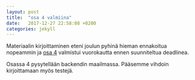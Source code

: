 ```yaml
---
layout: post
title:  "osa 4 valmiina"
date:   2017-12-27 22:58:08 +0200
categories: jekyll 
---
```


Materiaalin kirjoittaminen eteni joulun pyhinä hieman ennakoitua nopeammin ja [osa 4](/osa4) valmistui vuorokautta ennen suunniteltua deadlinea.

Osassa 4 pysytellään backendin maailmassa. Pääsemme vihdoin kirjoittamaan myös testejä.